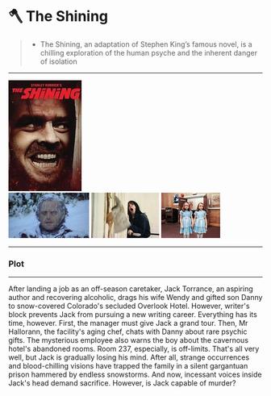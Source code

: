 # 🪓 The Shining 
> +  The Shining, an adaptation of Stephen King’s famous novel, is a chilling exploration of the human psyche and the inherent danger of isolation

---
![shining](shining.jpg)\
![shin](shin1%20(1).jpg)
![shin](shin2%20(1).jpg)
![shin](shin3%20(1).jpg)

---
### Plot 
---
After landing a job as an off-season caretaker, Jack Torrance, an aspiring author and recovering alcoholic, drags his wife Wendy and gifted son Danny to snow-covered Colorado's secluded Overlook Hotel. However, writer's block prevents Jack from pursuing a new writing career. Everything has its time, however. First, the manager must give Jack a grand tour. Then, Mr Hallorann, the facility's aging chef, chats with Danny about rare psychic gifts. The mysterious employee also warns the boy about the cavernous hotel's abandoned rooms. Room 237, especially, is off-limits. That's all very well, but Jack is gradually losing his mind. After all, strange occurrences and blood-chilling visions have trapped the family in a silent gargantuan prison hammered by endless snowstorms. And now, incessant voices inside Jack's head demand sacrifice. However, is Jack capable of murder?